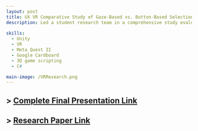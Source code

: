```yaml
---
layout: post
title: UX VR Comparative Study of Gaze-Based vs. Button-Based Selection Methods Using HMDs of Varying Complexity
description: Led a student research team in a comprehensive study evaluating VR selection techniques (both industry-standard and experimental) in immersive environments of differing complexity. Designed and executed multi-phase, iterative user studies to collect quantitative and qualitative data on user interaction patterns and preferences. Utilized Unity, AR/VR toolkits, and the Meta Quest II to prototype, deploy, and test interaction models. This ultimately identified optimal selection methods when presented with diverse virtual scenarios.
 
skills: 
  - Unity
  - VR
  - Meta Quest II
  - Google Cardboard
  - 3D game scripting
  - C#

main-image: /VRResearch.png
---
```

## > [Complete Final Presentation Link](https://docs.google.com/presentation/d/16h5roV8ao6l_Ij0iHahhKTBk38w4idKkHpSB4uTsIxU/edit?slide=id.p1#slide=id.p1)
## > [Research Paper Link](https://docs.google.com/document/d/11AXWWtreEawF7ruguVOi50WOAqnLniM4/edit#heading=h.gjdgxs)